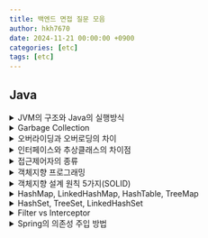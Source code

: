 ```yaml
---
title: 백엔드 면접 질문 모음
author: hkh7670
date: 2024-11-21 00:00:00 +0900
categories: [etc]
tags: [etc]
---
```


## Java

<details><summary>JVM의 구조와 Java의 실행방식</summary>
  <div markdown="1">
  
  - 자바 가상 머신의 약자를 따서 줄여 부르는 용어
  - JVM의 역할은 자바 애플리케이션을 클래스 로더를 통해 읽어 자바 API와 함께 실행하는 것입니다.
  - 메모리 관리(GC)을 수행하며 스택기반의 가상머신입니다.
  - JVM의 구조는 Class Loader, Execution engine, Runtime Data Area, JNI, Native Method Library로 이루어져 있습니다.
    - 클래스 로더: JVM내로 클래스를 로드하고, 링크를 통해 배치하는 작업을 수행하는 모듈
    - 실행 엔진: 바이트 코드를 실행시키는 역할
      - 인터프리터: 바이트 코드를 한줄 씩 실행합니다.
      - JIT 컴파일러: 인터피르터 효율을 높이기 위한 컴파일러로 인터프리터가 반복되는 코드를 발견하면 JIT 컴파일러가 반복되는 코드를 네이티브 코드로 바꿔줍니다. 그 다음부터 인터프리터는 네이티브 코드로 컴파일된 코드를 바로 사용합니다.
      - GC(Garbage Collector): 가비지 컬렉터로 힙 영역에서 사용되지 않는 객체들을 제거하는 작업을 의미합니다.
    - Runtime Data Areas: 프로그램 실행 중에 사용되는 다양한 영역입니다.
      - PC Register: Thread가 시작될 때 생성되며 현재 수행 중인 JVM 명령의 주소를 갖고 있습니다.
      - Stack Area: 지역 변수, 파라미터 등이 생성되는 영역. 실제 객체는 Heap에 할당되고 해당 레퍼런스만 Stack에 저장됩니다.
      - Heap Area: 동적으로 생성된 오브젝트와 배열이 저장되는 곳으로 GC의 대상 영역입니다.
      - Method Area: 클래스 멤버 변수, 메소드 정보, Type 정보, Constant Pool, static, final 변수 등이 생성됩니다. 상수 풀(Constant Pool)은 모든 Symbolic Reference를 포함하고 있습니다.
    - JNI(Java Native Interface): 자바 애플리케이션에서 C, C++, 어셈블리어로 작성된 함수를 사용할 수 있는 방법을 제공해줍니다. Native 키워드를 사용하여 메서드를 호출합니다. 대표적인 메서드는 Thread의 currentThread()입니다.
    - Native Method Library: C, C++로 작성된 라이브러리 입니다.
  - Java의 실행방식
    - 자바 컴파일러(javac)가 자바 소스코드(.java)를 읽어 자바 바이트코드(.class)로 변환시킵니다.
    - Class Loader를 통해 class 파일들을 JVM으로 로딩합니다.
    - 로딩된 class파일들은 Execution engine을 통해 해석됩니다.
    - 해석된 바이트코드는 Runtime Data Areas 에 배치되어 실질적인 수행이 이루어집니다.
  </div>

</details>

<details><summary>Garbage Collection</summary>
   
<div markdown="1">

![alt text](https://github.com/hkh7670/blog-data-center/blob/6420236ecb7e4d7ec17df781db3003b535a6626b/img/gc.png?raw=true)

- Heap 영역에서 사용하지 않는 객체들을 제거하는 작업
- Java는 개발자가 메모리를 직접 해제해줄 수 없는 언어이기 때문에 해당 작업을 Garbage Collector가 담당
- GC는 크게 Minor GC와 Major GC로 구분
  - Minor GC
    - Young Generation에서 발생하는 GC
    - Eden 영역이 가득 참에서 부터 GC 시작
    - GC 후 살아남은 객체는 Survivor 1 또는 Survivor 2로 옮겨짐
    - 이 두개의 영역 중 한 영역은 반드시 비어있어야 한다.(Survivor 1 <-> Survivor 2로 이동)
  - Major GC
    - Old Generation에서 발생하는 GC
    - Young 영역에서 오랫동안 살아남은 객체들은 Old 영역으로 이동
    - Eden 영역에서 바로 Old 영역으로 넘어가는 객체도 존재하는데, 이는 객체의 크기가 아주 클 경우 발생
  - Full GC: Young + Old + Permanent 전체 영역에서 발생하는 GC
- Heap 메모리를 조정하는 것을 GC 튜닝이라고 함

</div>

</details>

<details><summary>오버라이딩과 오버로딩의 차이</summary>
   
<div markdown="1">

- 오버로딩
  - 같은 클래스 내에서 동일한 메소드 이름을 가지지만, 매개변수의 타입, 갯수를 다르게 구현하는 것
- 오버라이딩
  - 상위 클래스의 메소드를 하위 클래스에서 재정의 하는 것
  - 매개변수의 타입, 갯수가 같다
  - @Override는 컴파일 시점에 오버라이딩에 대한 안정성을 부여해주기 때문에 반드시 써주는 것이 좋음

</div>

</details>

<details><summary>인터페이스와 추상클래스의 차이점</summary>
   
<div markdown="1">

- 추상클래스
  - 객체의 추상적인 상위 개념으로 공통된 개념을 표현할 때 사용
  - 단일 상속만 가능
- 인터페이스
  - 구현 객체가 같은 동작을 한다는 것을 보장하기 위해 사용
  - 다중 상속이 가능

</div>

</details>

<details><summary>접근제어자의 종류</summary>
   
<div markdown="1">

![alt text](https://github.com/hkh7670/blog-data-center/blob/master/img/access-modifier.png?raw=true)

- private
  - 같은 클래스 내에서만 접근 가능
- default
  - 같은 패키지 내에서만 접근 가능
- protected
  - 같은 패키지 또는 상속한 클래스 내에서만 접근 가능
- public
  - 전체 영역에서 접근 가능
- 접근제어자 사용 이유
  - 외부에 보여주고 싶은 정보들을 선택적으로 제공하기 위함 (캡슐화)

</div>

</details>

<details><summary>객체지향 프로그래밍</summary>
   
<div markdown="1">

- 프로그래밍에서 필요한 데이터를 추상화 시켜 상태와 행위를 가진 객체로 만들고, 객체들간의 상호작용을 통해 로직을 구성하는 프로그래밍 방법
- 장점
  - 코드 재사용이 용이
  - 유지보수가 쉬움
  - 대형 프로젝트에 적합
- 단점
  - 처리 속도가 상대적으로 느림
  - 객체가 많으면 용량이 커질 수 있음
  - 설계시 많은 시간과 노력이 필요
- 객체 지향 프로그래밍 키워드 5가지
  - 클래스 + 인스턴스(객체)
  - 추상화
    - 구체적으로 정의하는 것이 아니라 필요한 정보만을 중심으로 간소화 하는 것
  - 캡슐화
    - 객체가 독립적인 역할을 할 수 있도록 데이터와 기능을 하나로 묶어서 관리하는 것
    - 실제로 구현되는 부분을 외부에 드러나지 않도록 하여 정보를 은닉할 수 있다.
  - 상속
    - 하나의 클래스가 가진 데이터나 기능을 다른 클래스가 그대로 물려받는 것
    - 기존 코드를 재사용하여 확장시킬 수 있다.
  - 다형성
    - 하나의 클래스나 메서드가 다양한 방식으로 동작이 가능한 것 (오버로딩, 오버라이딩)

</div>

</details>

<details><summary>객체지향 설계 원칙 5가지(SOLID)</summary>
   
<div markdown="1">

- 단일 책임 원칙(Single responsibility principle)

  - 한 클래스는 하나의 책임만 가지며 클래스는 그 책임을 완전히 캡슐화해야 함을 말한다.

- 개방-폐쇄 원칙(Open/closed principle)

  - 소프트웨어 개체(클래스, 모듈, 함수 등)는 확장에 대해 열려 있어야 하고, 변경에 대해서는 닫혀 있어야 한다.

- 리스코프 치환 원칙(Liskov substitution principle)

  - 프로그램의 객체는 프로그램의 정확성을 깨뜨리지 않으면서 하위 타입의 인스턴스로 바꿀 수 있어야 한다.

- 인터페이스 분리 원칙 (Interface segregation principle)

  - 클라이언트가 자신이 이용하지 않는 메서드에 의존하지 않아야 한다. 큰 덩어리의 인터페이스를 구체적이고 작은 단위로 분리함으로써 클라이언트들이 꼭 필요한 메서드만 이용할 수 있게 한다.

- 의존관계 역전 원칙(Dependency inversion principle)
  - 상위 모듈은 하위 모듈에 의존해서는 안 된다. 상위 모듈과 하위 모듈 모두 추상화에 의존해야 한다.
  - 추상화는 세부 사항에 의존해서는 안 된다. 세부 사항이 추상화에 의존해야 한다.

</div>

</details>

<details><summary>HashMap, LinkedHashMap, HashTable, TreeMap</summary>
   
<div markdown="1">

- HashMap
  - 검색, 삽입 시 시간복잡도 O(1)
  - 키 순서 무작위
  - 구현은 연결리스트로 이루어진 배열로 구현
  - null key와 null value를 모두 허용
- LinkedHashMap
  - 검색, 삽입 시 시간복잡도 O(1)
  - 키 순서는 삽입한 순서대로 정렬 되어있다.
  - 구현은 양방향 연결 버킷으로 구현
- TreeMap
  - 검색, 삽입 시 시간복잡도 O(logN)
  - 키의 순서는 정렬되어 있다. (즉, 키는 반드시 Comparable 인터페이스를 구현하고 있어야 한다.)
  - 구현은 레드-블랙 트리로 구현
- HashTable
  - 검색, 삽입 시 시간복잡도 O(1)
  - 키 순서 무작위
  - 구현은 연결리스트로 이루어진 배열로 구현
  - null key와 null value를 모두 불허
  - 동기화를 지원한다 (thread safe)
    - 따라서 HashTable은 멀티스레드 환경에서 동작가능하며, 동기화를 지원하기 때문에 HashMap보다는 느리다.
    - 일반적으로 별다른 이유가 없으면 HashMap 을 사용하는 것이 좋다. 일반적으로 빠르고 오버헤드가 적기 때문

</div>

</details>

<details><summary>HashSet, TreeSet, LinkedHashSet</summary>
   
<div markdown="1">

- HashSet
  - 세트의 반복 순서를 보장하지 않거나 시간이 지나도 순서가 일정하게 유지된다.
  - 성능이 중요하고 요소의 순서가 중요하지 않은 경우 사용
- TreeSet
  - 사용된 생성자에 따라 요소의 자연스러운 순서에 따라 또는 지정된 Comparator에 따라 반복된다.
  - 요소가 자연적인 순서를 사용하거나 Comparator에 의해 순서화되어야 할 때 사용
- LinkedHashSet
  - 요소의 삽입 순서를 유지해야하는 경우 사용

</div>

</details>

<details><summary>Filter vs Interceptor</summary>
   
<div markdown="1">

- Filter ![alt text](https://github.com/hkh7670/blog-data-center/blob/master/img/filter.png?raw=true)
  - J2EE 표준 스펙 기능
  - 디스패처 서블릿(Dispatcher Servlet)에 요청이 전달되기 전/후에 url 패턴에 맞는 모든 요청에 대해 부가작업을 처리할 수 있는 기능을 제공
  - 스프링 범위 밖에서 처리됨
    - 톰캣과 같은 웹컨테이너(서블릿 컨테이너)에 의해 관리됨 (스프링 bean으로 등록은 된다)
- Interceptor ![alt text](https://github.com/hkh7670/blog-data-center/blob/master/img/interceptor.png?raw=true)
  - J2EE 표준 스펙인 필터(Filter)와 달리 Spring이 제공하는 기술
  - 디스패처 서블릿(Dispatcher Servlet)이 컨트롤러를 호출하기 전과 후에 요청과 응답을 참조하거나 가공할 수 있는 기능을 제공
  - 웹 컨테이너(서블릿 컨테이너)에서 동작하는 필터와 달리 인터셉터는 스프링 컨텍스트에서 동작을 하는 것이다.
- 요약 ![alt text](https://github.com/hkh7670/blog-data-center/blob/master/img/filter_vs_interceptor.png?raw=true)

</div>

</details>

<details><summary>Spring의 의존성 주입 방법</summary>
   
<div markdown="1">

- 생성자 주입(Constructor Injection)

  - 생성자를 통하여 의존성을 주입하는 방법
  - @Autowired 생략 가능

  ```java
  @Controller
  public class TestController {
    //final을 붙일 수 있음
    private final TestService testService;
    //@Autowired
    public TestController(TestService testService) {
      this.testService = testService;
    }
  }
  ```

- 필드 주입(Field Injection)

  - 필드에 @Autowired를 붙여서 주입하는 방식
  - 사용법이 매우 간단

  ```java
  @Controller
  public class TestController {

    @Autowired
    private TestService testService;

  }
  ```

- 수정자 주입(Setter Injection)

  - setter 메소드에 @Autowired를 붙여서 주입하는 방식

  ```java
    @Controller
    public class TestController {

      private TestService testService;

      @Autowired
      public void setTestService(TestService testService) {
        this.testService = testService;
      }
    }

  ```

- 생성자 주입이 권장되는 이유
  - 순환 참조 방지
    - 필드 주입, setter 주입은 bean이 생성된 이후에 참조를 하기 때문에 어플리케이션이 아무런 오류 없이 구동됨
    - 하지만 생성자 주입을 사용하면 `BeanCurrentlyInCreationException`이 발생하면서 어플리케이션 구동단계에서 순환 참조 에러를 발견할 수 있음
  - final 키워드를 이용한 불변성 보장 가능
  - 테스트에 용이함

</div>

</details>

